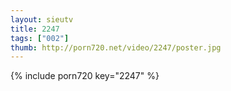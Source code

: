 ```yaml
--- 
layout: sieutv
title: 2247
tags: ["002"]
thumb: http://porn720.net/video/2247/poster.jpg
---
```

{% include porn720 key="2247" %} 
